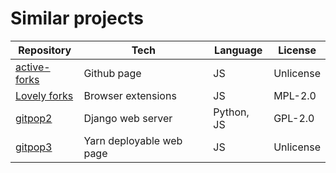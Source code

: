 # Similar projects
| Repository                                                   | Tech               | Language   | License   |
|--------------------------------------------------------------|--------------------|------------|-----------|
| [active-forks](https://github.com/techgaun/active-forks)     | Github page        | JS         | Unlicense |
| [Lovely forks](https://github.com/musically-ut/lovely-forks) | Browser extensions | JS         | MPL-2.0   |
| [gitpop2](https://github.com/AndreMiras/gitpop2)             | Django web server  | Python, JS | GPL-2.0   |
| [gitpop3](https://github.com/AndreMiras/gitpop3)             | Yarn deployable web page | JS   | Unlicense |
